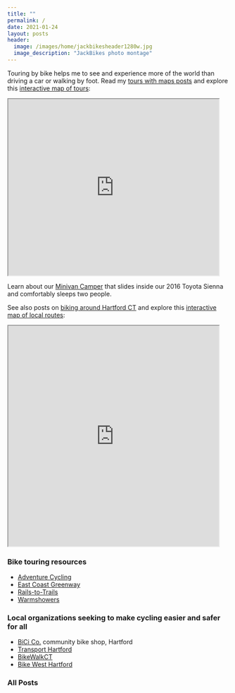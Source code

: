 ```yaml
---
title: ""
permalink: /
date: 2021-01-24
layout: posts
header:
  image: /images/home/jackbikesheader1280w.jpg
  image_description: "JackBikes photo montage"
---
```

Touring by bike helps me to see and experience more of the world than driving a car or walking by foot. Read my [tours with maps posts](https://jackbikes.org/categories/#tours-with-maps) and explore this [interactive map of tours](https://jackdougherty.github.io/bikemapcode/index.html):

<iframe src="https://jackdougherty.github.io/bikemapcode/index.html" width="95%" height="400px"></iframe>

Learn about our [Minivan Camper](https://jackbikes.org/minivan-camper) that slides inside our 2016 Toyota Sienna and comfortably sleeps two people.

See also posts on [biking around Hartford CT](https://jackbikes.org/categories/#around-hartford-ct) and explore this [interactive map of local routes](https://jackdougherty.github.io/bikemapcode/connecticut.html):

<iframe src="https://jackdougherty.github.io/bikemapcode/connecticut.html" width="95%" height="500px"></iframe>

### Bike touring resources
- [Adventure Cycling](https://www.adventurecycling.org)
- [East Coast Greenway](http://www.greenway.org/)
- [Rails-to-Trails](http://www.railstotrails.org/)
- [Warmshowers](http://warmshowers.org)

### Local organizations seeking to make cycling easier and safer for all
- [BiCi Co.](http://bicico.org/) community bike shop, Hartford
- [Transport Hartford](http://transporthartford.org/)
- [BikeWalkCT](http://www.bikewalkct.org/)
- [Bike West Hartford](http://bikewesthartford.org/)

### All Posts
